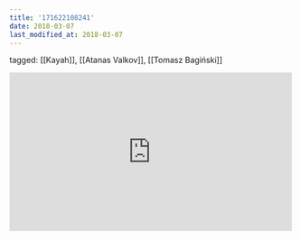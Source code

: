 ```yaml
---
title: '171622108241'
date: 2018-03-07
last_modified_at: 2018-03-07
---
```

tagged: [[Kayah]], [[Atanas Valkov]], [[Tomasz Bagiński]]
<iframe allow="accelerometer; autoplay; clipboard-write; encrypted-media; gyroscope; picture-in-picture" allowfullscreen="" frameborder="0" height="281" id="youtube_iframe" src="https://www.youtube.com/embed/PL6YvgvSki0?feature=oembed&amp;enablejsapi=1&amp;origin=https://safe.txmblr.com&amp;wmode=opaque" width="500"></iframe>